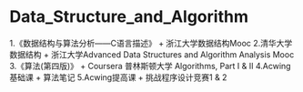 # Data_Structure_and_Algorithm
1.《数据结构与算法分析——C语言描述》 + 浙江大学数据结构Mooc
2.清华大学数据结构 + 浙江大学Advanced Data Structures and Algorithm Analysis Mooc
3.《算法(第四版)》 + Coursera 普林斯顿大学 Algorithms, Part I & II
4.Acwing基础课 + 算法笔记
5.Acwing提高课 + 挑战程序设计竞赛1 & 2
